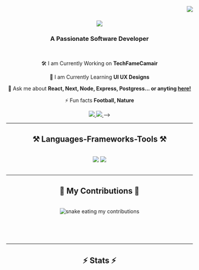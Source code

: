 <img  align="right" src="https://visitor-badge.laobi.icu/badge?page_id=EwiJosepha-EwiJosepha" />
<h1 align="center">
  <img src="https://readme-typing-svg.herokuapp.com?font=Righteous&size=35&center=true&vCenter=true&width=500&height=70&duration=4000&lines=Hey+There!+👋+I+am+Josey!;" />
</h1>
<h3 align="center">A Passionate Software Developer</h3>
<br />
<div align="center">
  
  🛠️  I am Currently Working on **TechFameCamair**
  
  🌱  I am Currently Learning **UI UX Designs**
  
  💬 Ask me about **React, Next, Node, Express, Postgress... or anyting [here!](https://github.com/EwiJosepha)**
  
  ⚡ Fun facts **Football, Nature**  
</div>

<div align="center"> 
  <a href="mailto:ewijosepha@gmail.com">
    <img src="https://img.shields.io/badge/Gmail-333333?style=for-the-badge&logo=gmail&logoColor=red" />
  </a>
  <a href="https://linkedin.com/in/ewijosepha" target="_blank">
    <img src="https://img.shields.io/badge/LinkedIn-0077B5?style=for-the-badge&logo=linkedin&logoColor=white" target="_blank" />
  </a>
<!--   <a href="https://EwiJosepha.github.io" target="_blank">
     <img src="https://img.shields.io/badge/Portfolio-FF5722?style=for-the-badge&logo=todoist&logoColor=white" target="_blank" /> <!-- sqlite, safari, google-chrome are other good icon options -->
  </a> -->
</div>

 <hr/>
 
<h2 align="center">⚒️ Languages-Frameworks-Tools ⚒️</h2>
<br/>
<div align="center">
    <img src="https://skillicons.dev/icons?i=react,html,css,vscode,github,figma,tailwind,git,r" />
    <img src="https://skillicons.dev/icons?i=nodejs,python,javascript,typescript,express,firebase,mongodb,nextjs,mysql,postgres,firebase,nest,notion,prisma" /><br>
</div>

<br/>
<hr/>

<div align="center">
  <h2>🐍 My Contributions 🐍</h2>
  <br>
  <img alt="snake eating my contributions" src="https://raw.githubusercontent.com/EwiJosepha/EwiJosepha/output/github-contribution-grid-snake.svg" />
  
  <br/><br/><br/>
</div>

<hr/>

<h2 align="center">⚡ Stats ⚡</h2>
<br>
<!-- <div align=center>
  <img width=390 src="https://github-readme-streak-stats-EwiJosepha.vercel.app/?user=EwiJosepha&count_private=true&theme=react&border_radius=10" alt="streak stats"/>
  <img width=390 src="https://github-readme-stats-EwiJosepha.vercel.app/api?username=EwiJosepha7&count_private=true&show_icons=true&theme=react&rank_icon=github&border_radius=10" alt="readme stats" />
  <br/>
  <img width=325 align="center" src="https://github-readme-stats-EwiJoseph.vercel.app/api/top-langs/?username=salesp07&hide=HTML&langs_count=8&layout=compact&theme=react&border_radius=10&size_weight=0.5&count_weight=0.5&exclude_repo=github-readme-stats" alt="top langs" />
</div>

<br/><br/>

<hr/>

<br/>

<div align="center"> -->
</div>

<br/>

